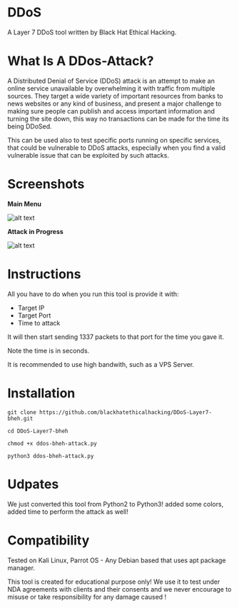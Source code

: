 # DDoS

A Layer 7 DDoS tool written by Black Hat Ethical Hacking.

# What Is A DDos-Attack?

A Distributed Denial of Service (DDoS) attack is an attempt to make an online service unavailable
by overwhelming it with traffic from multiple sources. They target a wide variety of important resources from banks to news websites or any kind of business, and present a major challenge to making sure people can publish and access important information and turning the site down, this way no transactions can be made for the time its being DDoSed.

This can be used also to test specific ports running on specific services, that could be vulnerable to DDoS attacks, especially when you find a valid vulnerable issue that can be exploited by such attacks.

# Screenshots

**Main Menu**

![alt text](https://i.ibb.co/6JnTt3B/Main.png)

**Attack in Progress**

![alt text](https://i.ibb.co/0fGDnNZ/Attack.png)

# Instructions

All you have to do when you run this tool is provide it with:

- Target IP
- Target Port
- Time to attack

It will then start sending 1337 packets to that port for the time you gave it.

Note the time is in seconds.

It is recommended to use high bandwith, such as a VPS Server.

# Installation

`git clone https://github.com/blackhatethicalhacking/DDoS-Layer7-bheh.git`

`cd DDoS-Layer7-bheh`

`chmod +x ddos-bheh-attack.py`

`python3 ddos-bheh-attack.py`

# Udpates

We just converted this tool from Python2 to Python3! added some colors, added time to perform the attack as well!

# Compatibility

Tested on Kali Linux, Parrot OS - Any Debian based that uses apt package manager.

This tool is created for educational purpose only! We use it to test under NDA agreements with clients and their consents and we never encourage to misuse or take responsibility for any damage caused !


